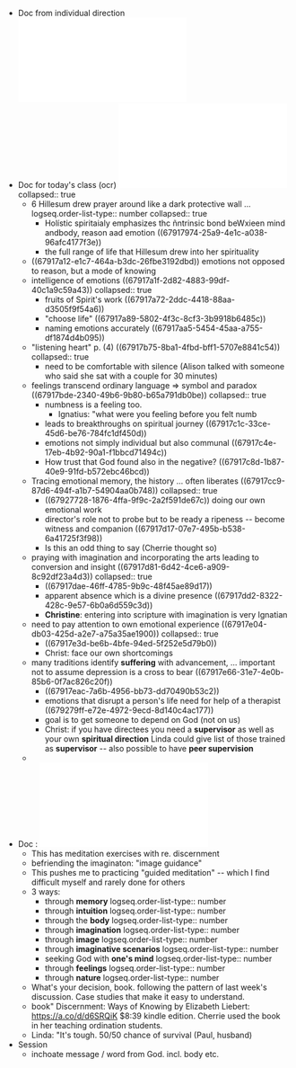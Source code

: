 - Doc from individual direction ![Materials For Class One Formation - Jan 5 2024 - 6-07 PM-2pages.pdf](../assets/Materials_For_Class_One_Formation_-_Jan_5_2024_-_6-07_PM-2pages_1737586821224_0.pdf)
- Doc for today's class (ocr) ![Working with emotions in spiritual direction - Jan 11 2021 - 4-54 PM-1-output.pdf](../assets/Working_with_emotions_in_spiritual_direction_-_Jan_11_2021_-_4-54_PM-1-output_1737586845500_0.pdf)
  collapsed:: true
	- 6 Hillesum drew prayer around like a dark protective wall ...
	  logseq.order-list-type:: number
	  collapsed:: true
		- Holístic spiritaialy emphasizes thc ñntrinsic bond beWxieen mind andbody, reason aad emotion ((67917974-25a9-4e1c-a038-96afc4177f3e))
		- the full range of life that Hillesum drew into her spirituality
	- ((67917a12-e1c7-464a-b3dc-26fbe3192dbd)) emotions not opposed to reason, but a mode of knowing
	- intelligence of emotions ((67917a1f-2d82-4883-99df-40c1a9c59a43))
	  collapsed:: true
		- fruits of Spirit's work ((67917a72-2ddc-4418-88aa-d3505f9f54a6))
		- "choose life" ((67917a89-5802-4f3c-8cf3-3b9918b6485c))
		- naming emotions accurately ((67917aa5-5454-45aa-a755-df1874d4b095))
	- "listening heart" p. (4) ((67917b75-8ba1-4fbd-bff1-5707e8841c54))
	  collapsed:: true
		- need to be comfortable with silence (Alison talked with someone who said she sat with a couple for 30 minutes)
	- feelings transcend ordinary language => symbol and paradox ((67917bde-2340-49b6-9b80-b65a791db0be))
	  collapsed:: true
		- numbness is a feeling too.
			- Ignatius: "what were you feeling before you felt numb
		- leads to breakthroughs on spiritual journey ((67917c1c-33ce-45d6-be76-784fc1df450d))
		- emotions not simply individual but also communal ((67917c4e-17eb-4b92-90a1-f1bbcd71494c))
		- How trust that God found also in the negative? ((67917c8d-1b87-40e9-91fd-b572ebc46bcd))
	- Tracing emotional memory, the history ... often liberates ((67917cc9-87d6-494f-a1b7-54904aa0b748))
	  collapsed:: true
		- ((67927728-1876-4ffa-9f9c-2a2f591de67c)) doing our own emotional work
		- director's role not to probe but to be ready a ripeness -- become witness and companion ((67917d17-07e7-495b-b538-6a41725f3f98))
		- Is this an odd thing to say (Cherrie thought so)
	- praying with imagination and incorporating the arts leading to conversion and insight ((67917d81-6d42-4ce6-a909-8c92df23a4d3))
	  collapsed:: true
		- ((67917dae-46ff-4785-9b9c-48f45ae89d17))
		- apparent absence which is a divine presence ((67917dd2-8322-428c-9e57-6b0a6d559c3d))
		- **Christine**: entering into scripture with imagination is very Ignatian
	- need to pay attention to own emotional experience ((67917e04-db03-425d-a2e7-a75a35ae1900))
	  collapsed:: true
		- ((67917e3d-be6b-4bfe-94ed-5f252e5d79b0))
		- Christ: face our own shortcomings
	- many traditions identify **suffering** with advancement, ... important not to assume depression is a cross to bear ((67917e66-31e7-4e0b-85b6-0f7ac826c20f))
		- ((67917eac-7a6b-4956-bb73-dd70490b53c2))
		- emotions that disrupt a person's life need for help of a therapist ((679279ff-e72e-4972-9ecd-8d140c4ac177))
		- goal is to get someone to depend on God (not on us)
		- Christ: if you have directees you need a **supervisor** as well as your own **spiritual direction** Linda could give list of those trained as **supervisor** -- also possible to have **peer supervision**
	-
- Doc : ![Ways Of Knowing In Discernment - Jan 17 2025 - 9-01 AM.pdf](../assets/Ways_Of_Knowing_In_Discernment_-_Jan_17_2025_-_9-01_AM_1737588746451_0.pdf)
	- This has meditation exercises with re. discernment
	- befriending the imaginaton: "image guidance"
	- This pushes me to practicing "guided meditation" -- which I find difficult myself and rarely done for others
	- 3 ways:
		- through **memory**
		  logseq.order-list-type:: number
		- through **intuition**
		  logseq.order-list-type:: number
		- through the **body**
		  logseq.order-list-type:: number
		- through **imagination**
		  logseq.order-list-type:: number
		- through **image**
		  logseq.order-list-type:: number
		- through **imaginative scenarios**
		  logseq.order-list-type:: number
		- seeking God with **one's mind**
		  logseq.order-list-type:: number
		- through **feelings**
		  logseq.order-list-type:: number
		- through **nature**
		  logseq.order-list-type:: number
	- What's your decision, book. following the pattern of last week's discussion. Case studies that make it easy to understand.
	- book" Discernment: Ways of Knowing by Elizabeth Liebert: https://a.co/d/d6SRQiK   $8:39 kindle edition. Cherrie used the book in her teaching ordination students.
	- Linda: "It's tough. 50/50 chance of survival (Paul, husband)
- Session
	- inchoate message / word from God. incl. body etc.